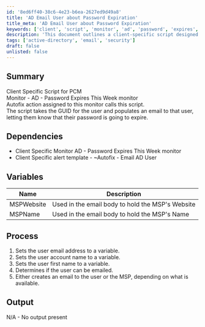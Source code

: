 ```yaml
---
id: '8ed6ff40-38c6-4e23-b6ea-2627ed9d49a8'
title: 'AD Email User about Password Expiration'
title_meta: 'AD Email User about Password Expiration'
keywords: ['client', 'script', 'monitor', 'ad', 'password', 'expires', 'email', 'notification']
description: 'This document outlines a client-specific script designed for monitoring Active Directory users whose passwords are set to expire within the week. The script automatically generates an email notification to inform users about their upcoming password expiration, ensuring timely action and compliance.'
tags: ['active-directory', 'email', 'security']
draft: false
unlisted: false
---
```


## Summary

Client Specific Script for PCM  
Monitor - AD - Password Expires This Week monitor  
Autofix action assigned to this monitor calls this script.  
The script takes the GUID for the user and populates an email to that user, letting them know that their password is going to expire.  

## Dependencies

- Client Specific Monitor AD - Password Expires This Week monitor
- Client Specific alert template - ~Autofix - Email AD User

## Variables

| Name        | Description                                        |
|-------------|----------------------------------------------------|
| MSPWebsite  | Used in the email body to hold the MSP's Website   |
| MSPName     | Used in the email body to hold the MSP's Name      |

## Process

1. Sets the user email address to a variable.
2. Sets the user account name to a variable.
3. Sets the user first name to a variable.
4. Determines if the user can be emailed.
5. Either creates an email to the user or the MSP, depending on what is available.

## Output

N/A - No output present




